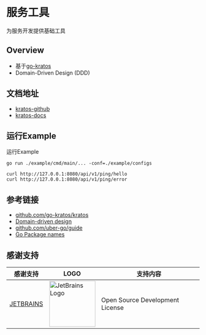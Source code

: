 # 服务工具

为服务开发提供基础工具

## Overview

- 基于[go-kratos](https://github.com/go-kratos/kratos)
- Domain-Driven Design (DDD)

## 文档地址

- [kratos-github](https://github.com/go-kratos/kratos)
- [kratos-docs](https://go-kratos.dev/docs/)

## 运行Example

运行Example

```shell
go run ./example/cmd/main/... -conf=./example/configs

curl http://127.0.0.1:8080/api/v1/ping/hello
curl http://127.0.0.1:8080/api/v1/ping/error
```

## 参考链接

- [github.com/go-kratos/kratos](https://github.com/go-kratos/kratos)
- [Domain-driven design](https://en.wikipedia.org/wiki/Domain-driven_design)
- [github.com/uber-go/guide](https://github.com/uber-go/guide)
- [Go Package names](https://blog.golang.org/package-names)

## 感谢支持

| 感谢支持                                   | LOGO                                                                                                                            | 支持内容                            |
|----------------------------------------|---------------------------------------------------------------------------------------------------------------------------------|---------------------------------|
| [JETBRAINS](https://www.jetbrains.com) | <img src="https://resources.jetbrains.com/storage/products/company/brand/logos/jb_beam.svg"  width="120" alt="JetBrains Logo"> | Open Source Development License |

